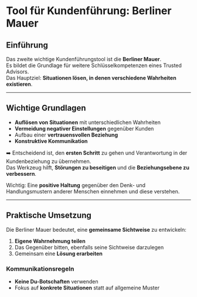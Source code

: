# Tool für Kundenführung: Berliner Mauer

## Einführung
Das zweite wichtige Kundenführungstool ist die **Berliner Mauer**.  
Es bildet die Grundlage für weitere Schlüsselkompetenzen eines Trusted Advisors.  
Das Hauptziel: **Situationen lösen, in denen verschiedene Wahrheiten existieren**.

---

## Wichtige Grundlagen
- **Auflösen von Situationen** mit unterschiedlichen Wahrheiten  
- **Vermeidung negativer Einstellungen** gegenüber Kunden  
- Aufbau einer **vertrauensvollen Beziehung**  
- **Konstruktive Kommunikation**  

➡️ Entscheidend ist, den **ersten Schritt** zu gehen und Verantwortung in der Kundenbeziehung zu übernehmen.  
Das Werkzeug hilft, **Störungen zu beseitigen** und die **Beziehungsebene zu verbessern**.  

Wichtig: Eine **positive Haltung** gegenüber den Denk- und Handlungsmustern anderer Menschen einnehmen und diese verstehen.

---

## Praktische Umsetzung
Die Berliner Mauer bedeutet, eine **gemeinsame Sichtweise** zu entwickeln:

1. **Eigene Wahrnehmung teilen**  
2. Das Gegenüber bitten, ebenfalls seine Sichtweise darzulegen  
3. Gemeinsam eine **Lösung erarbeiten**  

### Kommunikationsregeln
- **Keine Du-Botschaften** verwenden  
- Fokus auf **konkrete Situationen** statt auf allgemeine Muster  
